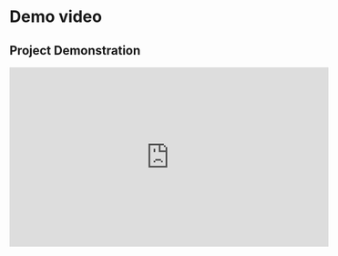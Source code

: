 # Demo video

## Project Demonstration
<iframe width="560" height="315" src="https://youtube.com/embed/3bPwFxuHfgc" frameborder="0" allow="autoplay; encrypted-media" allowfullscreen></iframe>
